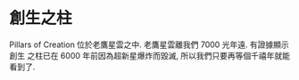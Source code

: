# 創生之柱

Pillars of Creation 位於老鷹星雲之中. 老鷹星雲離我們 7000 光年遠. 有證據顯示創生
之柱已在 6000 年前因為超新星爆炸而毀滅, 所以我們只要再等個千禧年就能看到了.
